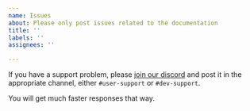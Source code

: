 ```yaml
---
name: Issues
about: Please only post issues related to the documentation
title: ''
labels: ''
assignees: ''

---
```


If you have a support problem, please [join our discord](https://discord.gg/C8CjvkaU4w) and post it in the appropriate channel, either `#user-support` or `#dev-support`.

You will get much faster responses that way.
